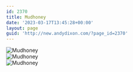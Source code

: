 ```yaml
---
id: 2370
title: Mudhoney
date: '2023-03-17T13:45:28+00:00'
layout: page
guid: 'http://new.andydixon.com/?page_id=2370'
---
```


![Mudhoney](https://i0.wp.com/assets.g8x2.ldn.idrivee2-23.com/posters/Mudhoney%2001.jpg?w=1200&ssl=1 "Mudhoney")  
![Mudhoney](https://i0.wp.com/assets.g8x2.ldn.idrivee2-23.com/posters/Mudhoney%2002.jpg?w=1200&ssl=1 "Mudhoney")  
![Mudhoney](https://i0.wp.com/assets.g8x2.ldn.idrivee2-23.com/posters/Mudhoney%2003.jpg?w=1200&ssl=1 "Mudhoney")